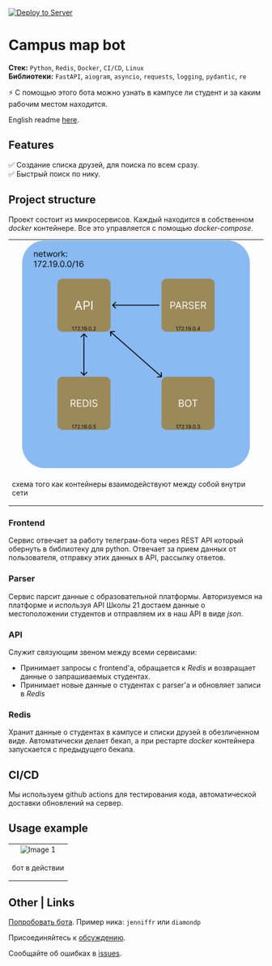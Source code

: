 [![Deploy to Server](https://github.com/DrVeles/friends_bot/actions/workflows/deploy.yml/badge.svg?branch=develop)](https://github.com/DrVeles/friends_bot/actions/workflows/deploy.yml)
# Campus map bot

**Стек:** `Python`, `Redis`, `Docker`, `CI/CD`, `Linux` <br>
**Библиотеки:** `FastAPI`, `aiogram`, `asyncio`, `requests`, `logging`, `pydantic`, `re`<br>

⚡ С помощью этого бота можно узнать в кампусе ли студент и за каким рабочим местом находится.

English readme [here](./readme.md).

## Features

✅ Создание списка друзей, для поиска по всем сразу. <br>
✅ Быстрый поиск по нику.

## Project structure

Проект состоит из микросервисов. Каждый находится в собственном *docker* контейнере. Все это управляется с помощью *docker-compose*. <br>
<table>
  <tr>
    <td align="center">
      <img src="misc/containers_scheme.png" height="450" alt="Image 1">
    </td>
  </tr>
  <tr>
    <td>
      <p>схема того как контейнеры взаимодействуют между собой внутри сети</p>
    </td>
  </tr>
</table>

### Frontend 
Сервис отвечает за работу телеграм-бота через REST API который обернуть в библиотеку для python. Отвечает за прием данных от пользователя, отправку этих данных в API, рассылку ответов. 

### Parser
Сервис парсит данные с образовательной платформы.
Авторизуемся на платформе и используя API Школы 21 достаем данные о местоположении студентов и отправляем их в наш API в виде *json*. 
  
### API
Служит связующим звеном между всеми сервисами:
- Принимает запросы с frontend'a, обращается к *Redis* и возвращает данные о запрашиваемых студентах.
- Принимает новые данные о студентах с parser'a и обновляет записи в *Redis*
  
### Redis
Хранит данные о студентах в кампусе и списки друзей в обезличенном виде. Автоматически делает бекап, а при рестарте *docker* контейнера запускается с предыдущего бекапа.
  
## CI/CD
 Мы используем github actions для тестирования кода, автоматической доставки обновлений на сервер.

## Usage example 
<table>
  <tr>
    <td align="center">
      <img src="misc/presentation.gif" height="600" alt="Image 1">
    </td>
  </tr>
  <tr>
    <td>
      <p>бот в действии</p>
    </td>
  </tr>
</table>
 
## Other | Links

[Попробовать бота](https://t.me/kzn_campus_map_bot). Пример ника: `jenniffr` или `diamondp`

Присоединяйтесь к [обсуждению](https://github.com/DrVeles/campus_map_bot/discussions).

Сообщайте об ошибках в [issues](https://github.com/DrVeles/campus_map_bot/issues).
